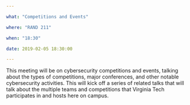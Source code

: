 ```yaml
---

what: "Competitions and Events"

where: "RAND 211"

when: "18:30"

date: 2019-02-05 18:30:00

---
```


This meeting will be on cybersecurity competitions and events, talking about the types of competitions, major conferences, and other notable cybersecurity activities. This will kick off a series of related talks that will talk about the multiple teams and competitions that Virginia Tech participates in and hosts here on campus.
